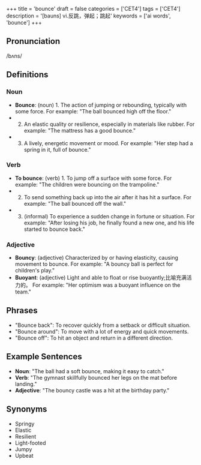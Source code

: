 +++
title = 'bounce'
draft = false
categories = ['CET4']
tags = ['CET4']
description = '[bauns] vi.反跳，弹起；跳起'
keywords = ['ai words', 'bounce']
+++

## Pronunciation
/bʌns/

## Definitions
### Noun
- **Bounce**: (noun) 1. The action of jumping or rebounding, typically with some force. For example: "The ball bounced high off the floor."
- 2. An elastic quality or resilience, especially in materials like rubber. For example: "The mattress has a good bounce."
- 3. A lively, energetic movement or mood. For example: "Her step had a spring in it, full of bounce."

### Verb
- **To bounce**: (verb) 1. To jump off a surface with some force. For example: "The children were bouncing on the trampoline."
- 2. To send something back up into the air after it has hit a surface. For example: "The ball bounced off the wall."
- 3. (informal) To experience a sudden change in fortune or situation. For example: "After losing his job, he finally found a new one, and his life started to bounce back."

### Adjective
- **Bouncy**: (adjective) Characterized by or having elasticity, causing movement to bounce. For example: "A bouncy ball is perfect for children's play."
- **Buoyant**: (adjective) Light and able to float or rise buoyantly;比喻充满活力的。 For example: "Her optimism was a buoyant influence on the team."

## Phrases
- "Bounce back": To recover quickly from a setback or difficult situation.
- "Bounce around": To move with a lot of energy and quick movements.
- "Bounce off": To hit an object and return in a different direction.

## Example Sentences
- **Noun**: "The ball had a soft bounce, making it easy to catch."
- **Verb**: "The gymnast skillfully bounced her legs on the mat before landing."
- **Adjective**: "The bouncy castle was a hit at the birthday party."

## Synonyms
- Springy
- Elastic
- Resilient
- Light-footed
- Jumpy
- Upbeat
